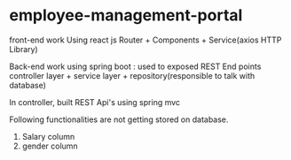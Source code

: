# employee-management-portal
front-end work
Using react js Router + Components + Service(axios HTTP Library)

Back-end work
using spring boot : used to exposed REST End points controller layer + service layer + repository(responsible to talk with database)

In controller, built REST Api's using spring mvc

Following functionalities are not getting stored on database.
1. Salary column
2. gender column
